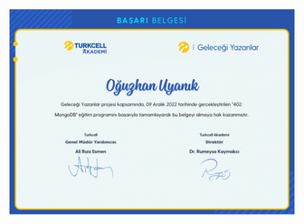 <img src="https://github.com/oguzhanuyanik-sr/certificates/blob/main/TurkcellAkademi/mongodb/MongoDB.png?raw=true" />